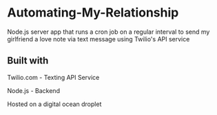 # Automating-My-Relationship
Node.js server app that runs a cron job on a regular interval to send my girlfriend a love note via text message using Twilio's API service

## Built with 
Twilio.com - Texting API Service

Node.js - Backend

Hosted on a digital ocean droplet
